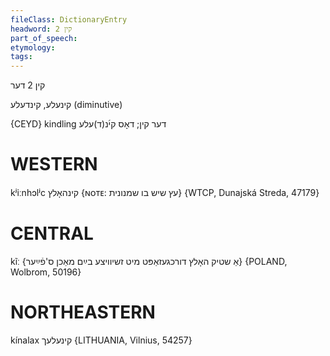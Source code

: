 ```yaml
---
fileClass: DictionaryEntry
headword: קין 2
part_of_speech: 
etymology: 
tags: 
---
```

קין 2
דער

קינעלע, קינדעלע
(diminutive)

{CEYD}
kindling דער קין; דאָס קי֜נ(ד)עלע

WESTERN
========

kʲiːnhɔlʲc קינהאָלץ {ɴᴏᴛᴇ: עץ שיש בו שמנונית} {WTCP, Dunajská Streda, 47179}

CENTRAL
========

kĩː {אַ שטיק האָלץ דורכגעזאַפּט מיט זשיוויצע בײַם מאַכן ס'פֿײַער} {POLAND, Wolbrom, 50196}

NORTHEASTERN
==============

kínalax קינעלעך {LITHUANIA, Vilnius, 54257}